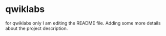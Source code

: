 # qwiklabs
for qwiklabs only
I am editing the README file. Adding some more details about the project description.
